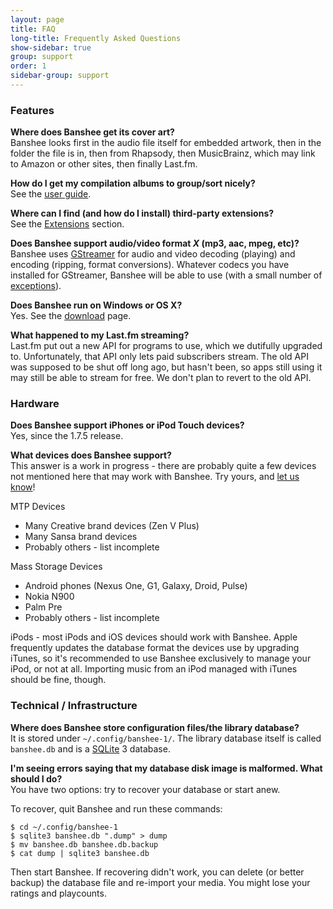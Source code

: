 ```yaml
---
layout: page
title: FAQ
long-title: Frequently Asked Questions
show-sidebar: true
group: support
order: 1
sidebar-group: support
---
```


### Features

**Where does Banshee get its cover art?**  
Banshee looks first in the audio file itself for embedded artwork, then in the folder the file is in, then from Rhapsody, then MusicBrainz, which may link to Amazon or other sites, then finally Last.fm.

**How do I get my compilation albums to group/sort nicely?**  
See the [user guide](/support/guide/track-list).

**Where can I find (and how do I install) third-party extensions?**  
See the [Extensions](/download/extensions) section.

**Does Banshee support audio/video format _X_ (mp3, aac, mpeg, etc)?**  
Banshee uses [GStreamer](http://www.gstreamer.net/) for audio and video decoding (playing) and encoding (ripping, format conversions).  Whatever codecs you have installed for GStreamer, Banshee will be able to use (with a small number of [exceptions](http://bugzilla.gnome.org/show_bug.cgi?id=524595)).

**Does Banshee run on Windows or OS X?**  
Yes.  See the [download](/download) page.

**What happened to my Last.fm streaming?**  
Last.fm put out a new API for programs to use, which we dutifully upgraded to.   Unfortunately, that API only lets paid subscribers stream.  The old API was supposed to be shut off long ago, but hasn't been, so apps still using it may still be able to stream for free.  We don't plan to revert to the old API.

### Hardware

**Does Banshee support iPhones or iPod Touch devices?**  
Yes, since the 1.7.5 release.

**What devices does Banshee support?**  
This answer is a work in progress - there are probably quite a few devices not mentioned here that may work with Banshee.  Try yours, and [let us know](/about/contact)!

MTP Devices

  * Many Creative brand devices (Zen V Plus)
  * Many Sansa brand devices
  * Probably others - list incomplete

Mass Storage Devices

  * Android phones (Nexus One, G1, Galaxy, Droid, Pulse)
  * Nokia N900
  * Palm Pre
  * Probably others - list incomplete

iPods - most iPods and iOS devices should work with Banshee.  Apple frequently updates the database format the devices use by upgrading iTunes, so it's recommended to use Banshee exclusively to manage your iPod, or not at all.  Importing music from an iPod managed with iTunes should be fine, though.

### Technical / Infrastructure

**Where does Banshee store configuration files/the library database?**  
It is stored under `~/.config/banshee-1/`.  The library database itself is called `banshee.db` and is a [SQLite](http://www.sqlite.org/) 3 database.

**I'm seeing errors saying that my database disk image is malformed. What should I do?**  
You have two options: try to recover your database or start anew.

To recover, quit Banshee and run these commands:

    $ cd ~/.config/banshee-1
    $ sqlite3 banshee.db ".dump" > dump
    $ mv banshee.db banshee.db.backup
    $ cat dump | sqlite3 banshee.db

Then start Banshee. If recovering didn't work, you can delete (or better backup) the database file and re-import your media. You might lose your ratings and playcounts.
